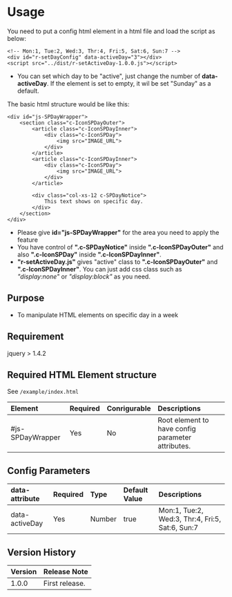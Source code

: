 # Usage

You need to put a config html element in a html file and load the script as below:

	<!-- Mon:1, Tue:2, Wed:3, Thr:4, Fri:5, Sat:6, Sun:7 -->
	<div id="r-setDayConfig" data-activeDay="3"></div>
	<script src="../dist/r-setActiveDay-1.0.0.js"></script>
	
- You can set which day to be "active", just change the number of **data-activeDay**. If the element is set to empty, it wil be set "Sunday" as a default.

The basic html structure would be like this:

	<div id="js-SPDayWrapper">
		<section class="c-IconSPDayOuter">
			<article class="c-IconSPDayInner">
				<div class="c-IconSPDay">
					<img src="IMAGE_URL">
				</div>
			</article>
			<article class="c-IconSPDayInner">
				<div class="c-IconSPDay">
					<img src="IMAGE_URL">
				</div>
			</article>

			<div class="col-xs-12 c-SPDayNotice">
				This text shows on specific day.
			</div>
		</section>
	</div>
	
- Please give **id="js-SPDayWrapper"** for the area you need to apply the feature
- You have control of **".c-SPDayNotice"** inside **".c-IconSPDayOuter"** and also **".c-IconSPDay"** inside **".c-IconSPDayInner"**.
- **"r-setActiveDay.js"** gives "active" class to **".c-IconSPDayOuter"** and **".c-IconSPDayInner"**. You can just add css class such as *"display:none"* or *"display:block"* as you need.



## Purpose

* To manipulate HTML elements on specific day in a week

## Requirement

jquery > 1.4.2


## Required HTML Element structure

See `/example/index.html`

| Element | Required | Conrigurable | Descriptions |
| :--- | :--- | :--- | :--- |
| #js-SPDayWrapper | Yes | No | Root element to have config parameter attributes. |

## Config Parameters

| data-attribute | Required | Type | Default Value | Descriptions |
| :--- | :--- | :--- | :--- | :--- |
| data-activeDay | Yes | Number | true | Mon:1, Tue:2, Wed:3, Thr:4, Fri:5, Sat:6, Sun:7 |


## Version History

| Version | Release Note |
| :--- | :--- |
| 1.0.0 | First release. |
